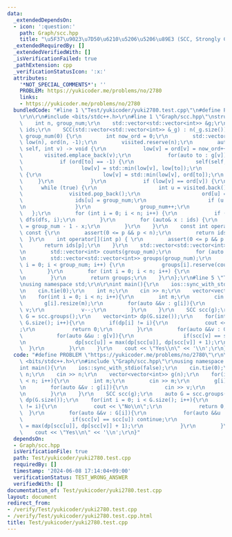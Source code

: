 ```yaml
---
data:
  _extendedDependsOn:
  - icon: ':question:'
    path: Graph/scc.hpp
    title: "\u5F37\u9023\u7D50\u6210\u5206\u5206\u89E3 (SCC, Strongly Connected Component)"
  _extendedRequiredBy: []
  _extendedVerifiedWith: []
  _isVerificationFailed: true
  _pathExtension: cpp
  _verificationStatusIcon: ':x:'
  attributes:
    '*NOT_SPECIAL_COMMENTS*': ''
    PROBLEM: https://yukicoder.me/problems/no/2780
    links:
    - https://yukicoder.me/problems/no/2780
  bundledCode: "#line 1 \"Test/yukicoder/yuki2780.test.cpp\"\n#define PROBLEM \"https://yukicoder.me/problems/no/2780\"\
    \r\n\r\n#include <bits/stdc++.h>\r\n#line 1 \"Graph/scc.hpp\"\nstruct SCC {\r\n\
    \    int n, group_num;\r\n    std::vector<std::vector<int>> &g;\r\n    std::vector<int>\
    \ ids;\r\n    SCC(std::vector<std::vector<int>> &_g) : n(_g.size()), g(_g), ids(n),\
    \ group_num(0) {\r\n        int now_ord = 0;\r\n        std::vector<int> visited,\
    \ low(n), ord(n, -1);\r\n        visited.reserve(n);\r\n        auto dfs = [&](auto\
    \ self, int v) -> void {\r\n            low[v] = ord[v] = now_ord++;\r\n     \
    \       visited.emplace_back(v);\r\n            for(auto to : g[v]) {\r\n    \
    \            if (ord[to] == -1) {\r\n                    self(self, to);\r\n \
    \                   low[v] = std::min(low[v], low[to]);\r\n                } else\
    \ {\r\n                    low[v] = std::min(low[v], ord[to]);\r\n           \
    \     }\r\n            }\r\n            if (low[v] == ord[v]) {\r\n          \
    \      while (true) {\r\n                    int u = visited.back();\r\n     \
    \               visited.pop_back();\r\n                    ord[u] = n;\r\n   \
    \                 ids[u] = group_num;\r\n                    if (u == v) break;\r\
    \n                }\r\n                group_num++;\r\n            }\r\n     \
    \   };\r\n        for (int i = 0; i < n; i++) {\r\n            if (ord[i] == -1)\
    \ dfs(dfs, i);\r\n        }\r\n        for (auto& x : ids) {\r\n            x\
    \ = group_num - 1 - x;\r\n        }\r\n    }\r\n    const int operator[](int p)\
    \ const {\r\n        assert(0 <= p && p < n);\r\n        return ids[p];\r\n  \
    \  }\r\n    int operator[](int p) { \r\n        assert(0 <= p && p < n);\r\n \
    \       return ids[p];\r\n    }\r\n    std::vector<std::vector<int>> groups(){\r\
    \n        std::vector<int> counts(group_num);\r\n        for (auto x : ids) counts[x]++;\r\
    \n        std::vector<std::vector<int>> groups(group_num);\r\n        for (int\
    \ i = 0; i < group_num; i++) {\r\n            groups[i].reserve(counts[i]);\r\n\
    \        }\r\n        for (int i = 0; i < n; i++) {\r\n            groups[ids[i]].emplace_back(i);\r\
    \n        }\r\n        return groups;\r\n    }\r\n};\r\n#line 5 \"Test/yukicoder/yuki2780.test.cpp\"\
    \nusing namespace std;\r\n\r\nint main(){\r\n    ios::sync_with_stdio(false);\r\
    \n    cin.tie(0);\r\n    int n;\r\n    cin >> n;\r\n    vector<vector<int>> g(n);\r\
    \n    for(int i = 0; i < n; i++){\r\n        int m;\r\n        cin >> m;\r\n \
    \       g[i].resize(m);\r\n        for(auto &&v : g[i]){\r\n            cin >>\
    \ v;\r\n            v--;\r\n        }\r\n    }\r\n    SCC scc(g);\r\n    auto\
    \ G = scc.groups();\r\n    vector<int> dp(G.size());\r\n    for(int i = 0; i <\
    \ G.size(); i++){\r\n        if(dp[i] != i){\r\n            cout << \"No\\n\"\
    ;\r\n            return 0;\r\n        }\r\n        for(auto &&v : G[i]){\r\n \
    \           for(auto &&u : g[v]){\r\n                if(scc[v] == scc[u]) continue;\r\
    \n                dp[scc[u]] = max(dp[scc[u]], dp[scc[v]] + 1);\r\n          \
    \  }\r\n        }\r\n    }\r\n    cout << \"Yes\\n\" << '\\n';\r\n}\n"
  code: "#define PROBLEM \"https://yukicoder.me/problems/no/2780\"\r\n\r\n#include\
    \ <bits/stdc++.h>\r\n#include \"Graph/scc.hpp\"\r\nusing namespace std;\r\n\r\n\
    int main(){\r\n    ios::sync_with_stdio(false);\r\n    cin.tie(0);\r\n    int\
    \ n;\r\n    cin >> n;\r\n    vector<vector<int>> g(n);\r\n    for(int i = 0; i\
    \ < n; i++){\r\n        int m;\r\n        cin >> m;\r\n        g[i].resize(m);\r\
    \n        for(auto &&v : g[i]){\r\n            cin >> v;\r\n            v--;\r\
    \n        }\r\n    }\r\n    SCC scc(g);\r\n    auto G = scc.groups();\r\n    vector<int>\
    \ dp(G.size());\r\n    for(int i = 0; i < G.size(); i++){\r\n        if(dp[i]\
    \ != i){\r\n            cout << \"No\\n\";\r\n            return 0;\r\n      \
    \  }\r\n        for(auto &&v : G[i]){\r\n            for(auto &&u : g[v]){\r\n\
    \                if(scc[v] == scc[u]) continue;\r\n                dp[scc[u]]\
    \ = max(dp[scc[u]], dp[scc[v]] + 1);\r\n            }\r\n        }\r\n    }\r\n\
    \    cout << \"Yes\\n\" << '\\n';\r\n}"
  dependsOn:
  - Graph/scc.hpp
  isVerificationFile: true
  path: Test/yukicoder/yuki2780.test.cpp
  requiredBy: []
  timestamp: '2024-06-08 17:14:04+09:00'
  verificationStatus: TEST_WRONG_ANSWER
  verifiedWith: []
documentation_of: Test/yukicoder/yuki2780.test.cpp
layout: document
redirect_from:
- /verify/Test/yukicoder/yuki2780.test.cpp
- /verify/Test/yukicoder/yuki2780.test.cpp.html
title: Test/yukicoder/yuki2780.test.cpp
---
```

